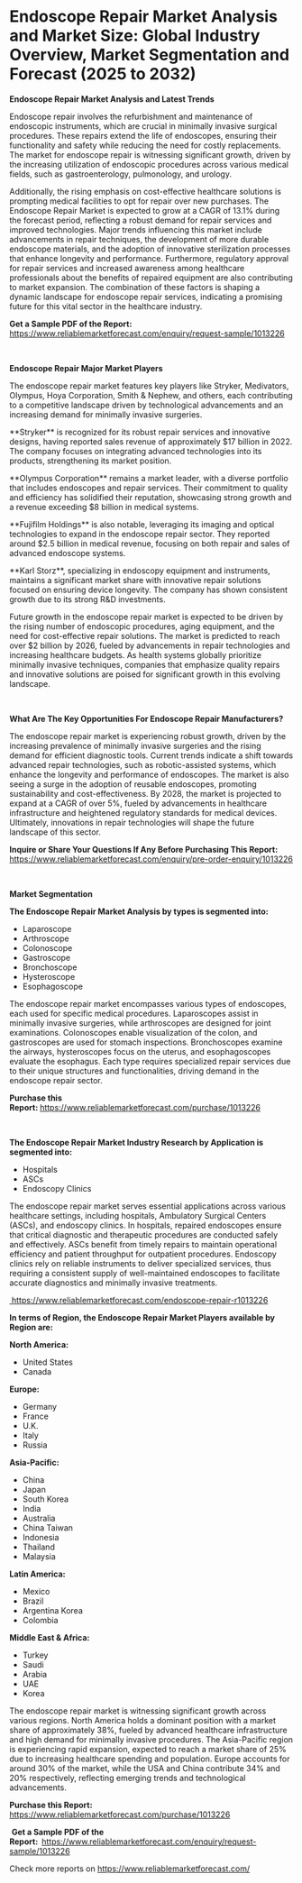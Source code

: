 <p><h1>Endoscope Repair Market Analysis and Market Size: Global Industry Overview, Market Segmentation and Forecast (2025 to 2032)</h1></p><p><strong>Endoscope Repair Market Analysis and Latest Trends</strong></p>
<p><p>Endoscope repair involves the refurbishment and maintenance of endoscopic instruments, which are crucial in minimally invasive surgical procedures. These repairs extend the life of endoscopes, ensuring their functionality and safety while reducing the need for costly replacements. The market for endoscope repair is witnessing significant growth, driven by the increasing utilization of endoscopic procedures across various medical fields, such as gastroenterology, pulmonology, and urology.</p><p>Additionally, the rising emphasis on cost-effective healthcare solutions is prompting medical facilities to opt for repair over new purchases. The Endoscope Repair Market is expected to grow at a CAGR of 13.1% during the forecast period, reflecting a robust demand for repair services and improved technologies. Major trends influencing this market include advancements in repair techniques, the development of more durable endoscope materials, and the adoption of innovative sterilization processes that enhance longevity and performance. Furthermore, regulatory approval for repair services and increased awareness among healthcare professionals about the benefits of repaired equipment are also contributing to market expansion. The combination of these factors is shaping a dynamic landscape for endoscope repair services, indicating a promising future for this vital sector in the healthcare industry.</p></p>
<p><strong>Get a Sample PDF of the Report:&nbsp;</strong> <a href="https://www.reliablemarketforecast.com/enquiry/request-sample/1013226?utm_campaign=3100&utm_medium=2&utm_source=Github&utm_content=ia&utm_term=05032025&utm_id=endoscope-repair">https://www.reliablemarketforecast.com/enquiry/request-sample/1013226</a></p>
<p>&nbsp;</p>
<p><strong>Endoscope Repair Major Market Players</strong></p>
<p><p>The endoscope repair market features key players like Stryker, Medivators, Olympus, Hoya Corporation, Smith & Nephew, and others, each contributing to a competitive landscape driven by technological advancements and an increasing demand for minimally invasive surgeries.</p><p>**Stryker** is recognized for its robust repair services and innovative designs, having reported sales revenue of approximately $17 billion in 2022. The company focuses on integrating advanced technologies into its products, strengthening its market position.</p><p>**Olympus Corporation** remains a market leader, with a diverse portfolio that includes endoscopes and repair services. Their commitment to quality and efficiency has solidified their reputation, showcasing strong growth and a revenue exceeding $8 billion in medical systems.</p><p>**Fujifilm Holdings** is also notable, leveraging its imaging and optical technologies to expand in the endoscope repair sector. They reported around $2.5 billion in medical revenue, focusing on both repair and sales of advanced endoscope systems.</p><p>**Karl Storz**, specializing in endoscopy equipment and instruments, maintains a significant market share with innovative repair solutions focused on ensuring device longevity. The company has shown consistent growth due to its strong R&D investments.</p><p>Future growth in the endoscope repair market is expected to be driven by the rising number of endoscopic procedures, aging equipment, and the need for cost-effective repair solutions. The market is predicted to reach over $2 billion by 2026, fueled by advancements in repair technologies and increasing healthcare budgets. As health systems globally prioritize minimally invasive techniques, companies that emphasize quality repairs and innovative solutions are poised for significant growth in this evolving landscape.</p></p>
<p>&nbsp;</p>
<p><strong>What Are The Key Opportunities For Endoscope Repair Manufacturers?</strong></p>
<p><p>The endoscope repair market is experiencing robust growth, driven by the increasing prevalence of minimally invasive surgeries and the rising demand for efficient diagnostic tools. Current trends indicate a shift towards advanced repair technologies, such as robotic-assisted systems, which enhance the longevity and performance of endoscopes. The market is also seeing a surge in the adoption of reusable endoscopes, promoting sustainability and cost-effectiveness. By 2028, the market is projected to expand at a CAGR of over 5%, fueled by advancements in healthcare infrastructure and heightened regulatory standards for medical devices. Ultimately, innovations in repair technologies will shape the future landscape of this sector.</p></p>
<p><strong>Inquire or Share Your Questions If Any Before Purchasing This Report:</strong> <a href="https://www.reliablemarketforecast.com/enquiry/pre-order-enquiry/1013226?utm_campaign=3100&utm_medium=2&utm_source=Github&utm_content=ia&utm_term=05032025&utm_id=endoscope-repair">https://www.reliablemarketforecast.com/enquiry/pre-order-enquiry/1013226</a></p>
<p>&nbsp;</p>
<p><strong>Market Segmentation</strong></p>
<p><strong>The Endoscope Repair Market Analysis by types is segmented into:</strong></p>
<p><ul><li>Laparoscope</li><li>Arthroscope</li><li>Colonoscope</li><li>Gastroscope</li><li>Bronchoscope</li><li>Hysteroscope</li><li>Esophagoscope</li></ul></p>
<p><p>The endoscope repair market encompasses various types of endoscopes, each used for specific medical procedures. Laparoscopes assist in minimally invasive surgeries, while arthroscopes are designed for joint examinations. Colonoscopes enable visualization of the colon, and gastroscopes are used for stomach inspections. Bronchoscopes examine the airways, hysteroscopes focus on the uterus, and esophagoscopes evaluate the esophagus. Each type requires specialized repair services due to their unique structures and functionalities, driving demand in the endoscope repair sector.</p></p>
<p><strong>Purchase this Report:&nbsp;</strong><a href="https://www.reliablemarketforecast.com/purchase/1013226?utm_campaign=3100&utm_medium=2&utm_source=Github&utm_content=ia&utm_term=05032025&utm_id=endoscope-repair">https://www.reliablemarketforecast.com/purchase/1013226</a></p>
<p>&nbsp;</p>
<p><strong>The Endoscope Repair Market Industry Research by Application is segmented into:</strong></p>
<p><ul><li>Hospitals</li><li>ASCs</li><li>Endoscopy Clinics</li></ul></p>
<p><p>The endoscope repair market serves essential applications across various healthcare settings, including hospitals, Ambulatory Surgical Centers (ASCs), and endoscopy clinics. In hospitals, repaired endoscopes ensure that critical diagnostic and therapeutic procedures are conducted safely and effectively. ASCs benefit from timely repairs to maintain operational efficiency and patient throughput for outpatient procedures. Endoscopy clinics rely on reliable instruments to deliver specialized services, thus requiring a consistent supply of well-maintained endoscopes to facilitate accurate diagnostics and minimally invasive treatments.</p></p>
<p><a href="https://www.reliablemarketforecast.com/endoscope-repair-r1013226?utm_campaign=3100&utm_medium=2&utm_source=Github&utm_content=ia&utm_term=05032025&utm_id=endoscope-repair">&nbsp;https://www.reliablemarketforecast.com/endoscope-repair-r1013226</a></p>
<p><strong>In terms of Region, the Endoscope Repair Market Players available by Region are:</strong></p>
<p>
    <p> <strong> North America: </strong>
        <ul>
            <li>United States</li>
            <li>Canada</li>
        </ul>
        </p> 
    <p> <strong> Europe: </strong>
        <ul>
            <li>Germany</li>
            <li>France</li>
            <li>U.K.</li>
            <li>Italy</li>
            <li>Russia</li>
        </ul>
        </p> 
    <p> <strong> Asia-Pacific: </strong>
        <ul>
            <li>China</li>
            <li>Japan</li>
            <li>South Korea</li>
            <li>India</li>
            <li>Australia</li>
            <li>China Taiwan</li>
            <li>Indonesia</li>
            <li>Thailand</li>
            <li>Malaysia</li>
        </ul>
        </p> 
    <p> <strong> Latin America: </strong>
        <ul>
            <li>Mexico</li>
            <li>Brazil</li>
            <li>Argentina Korea</li>
            <li>Colombia</li>
        </ul>
        </p> 
    <p> <strong> Middle East & Africa: </strong>
        <ul>
            <li>Turkey</li>
            <li>Saudi</li>
            <li>Arabia</li>
            <li>UAE</li>
            <li>Korea</li>
        </ul>
    </p>
    </p>
<p><p>The endoscope repair market is witnessing significant growth across various regions. North America holds a dominant position with a market share of approximately 38%, fueled by advanced healthcare infrastructure and high demand for minimally invasive procedures. The Asia-Pacific region is experiencing rapid expansion, expected to reach a market share of 25% due to increasing healthcare spending and population. Europe accounts for around 30% of the market, while the USA and China contribute 34% and 20% respectively, reflecting emerging trends and technological advancements.</p></p>
<p><strong>Purchase this Report: </strong><a href="https://www.reliablemarketforecast.com/purchase/1013226?utm_campaign=3100&utm_medium=2&utm_source=Github&utm_content=ia&utm_term=05032025&utm_id=endoscope-repair">https://www.reliablemarketforecast.com/purchase/1013226</a></p>
<p>&nbsp;<strong>Get a Sample PDF of the Report:&nbsp;&nbsp;</strong><a href="https://www.reliablemarketforecast.com/enquiry/request-sample/1013226?utm_campaign=3100&utm_medium=2&utm_source=Github&utm_content=ia&utm_term=05032025&utm_id=endoscope-repair">https://www.reliablemarketforecast.com/enquiry/request-sample/1013226</a></p>
<p><strong></strong></p>
<p>Check more reports on <a href="https://www.reliablemarketforecast.com/?utm_campaign=3100&utm_medium=2&utm_source=Github&utm_content=ia&utm_term=05032025&utm_id=endoscope-repair">https://www.reliablemarketforecast.com/</a></p>